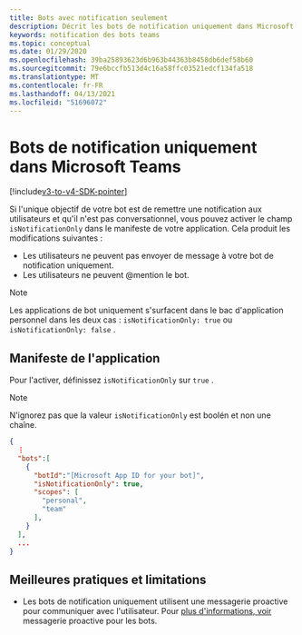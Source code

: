 ```yaml
---
title: Bots avec notification seulement
description: Décrit les bots de notification uniquement dans Microsoft Teams
keywords: notification des bots teams
ms.topic: conceptual
ms.date: 01/29/2020
ms.openlocfilehash: 39ba25893623d6b963b44363b8458db6def58b60
ms.sourcegitcommit: 79e6bccfb513d4c16a58ffc03521edcf134fa518
ms.translationtype: MT
ms.contentlocale: fr-FR
ms.lasthandoff: 04/13/2021
ms.locfileid: "51696072"
---
```

# <a name="notification-only-bots-in-microsoft-teams"></a>Bots de notification uniquement dans Microsoft Teams

[!include[v3-to-v4-SDK-pointer](~/includes/v3-to-v4-pointer-bots.md)]

Si l'unique objectif de votre bot est de remettre une notification aux utilisateurs et qu'il n'est pas conversationnel, vous pouvez activer le champ `isNotificationOnly` dans le manifeste de votre application. Cela produit les modifications suivantes :

* Les utilisateurs ne peuvent pas envoyer de message à votre bot de notification uniquement.
* Les utilisateurs ne peuvent @mention le bot.

> [!NOTE]
> Les applications de bot uniquement s'surfacent dans le bac d'application personnel dans les deux cas : `isNotificationOnly: true` ou `isNotificationOnly: false` .

## <a name="app-manifest"></a>Manifeste de l'application

Pour l'activer, définissez `isNotificationOnly` sur `true` .

> [!NOTE]
> N'ignorez pas que la valeur `isNotificationOnly` est boolén et non une chaîne.

```json
{
  ⋮
  "bots":[
    {
      "botId":"[Microsoft App ID for your bot]",
      "isNotificationOnly": true,
      "scopes": [
        "personal",
        "team"
      ],
    }
  ],
  ...
}
```

## <a name="best-practices-and-limitations"></a>Meilleures pratiques et limitations

* Les bots de notification uniquement utilisent une messagerie proactive pour communiquer avec l'utilisateur. Pour [plus d'informations, voir](~/resources/bot-v3/bot-conversations/bots-conv-proactive.md) messagerie proactive pour les bots.
